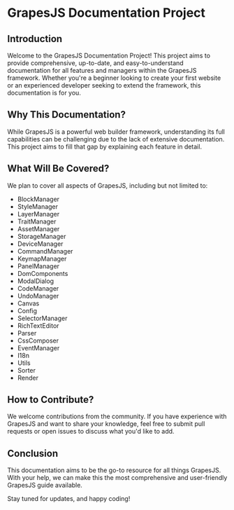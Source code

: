 # GrapesJS Documentation Project

## Introduction

Welcome to the GrapesJS Documentation Project! This project aims to provide comprehensive, up-to-date, and easy-to-understand documentation for all features and managers within the GrapesJS framework. Whether you're a beginner looking to create your first website or an experienced developer seeking to extend the framework, this documentation is for you.

## Why This Documentation?

While GrapesJS is a powerful web builder framework, understanding its full capabilities can be challenging due to the lack of extensive documentation. This project aims to fill that gap by explaining each feature in detail.

## What Will Be Covered?

We plan to cover all aspects of GrapesJS, including but not limited to:

- BlockManager
- StyleManager
- LayerManager
- TraitManager
- AssetManager
- StorageManager
- DeviceManager
- CommandManager
- KeymapManager
- PanelManager
- DomComponents
- ModalDialog
- CodeManager
- UndoManager
- Canvas
- Config
- SelectorManager
- RichTextEditor
- Parser
- CssComposer
- EventManager
- I18n
- Utils
- Sorter
- Render

## How to Contribute?

We welcome contributions from the community. If you have experience with GrapesJS and want to share your knowledge, feel free to submit pull requests or open issues to discuss what you'd like to add.

## Conclusion

This documentation aims to be the go-to resource for all things GrapesJS. With your help, we can make this the most comprehensive and user-friendly GrapesJS guide available.

Stay tuned for updates, and happy coding!
